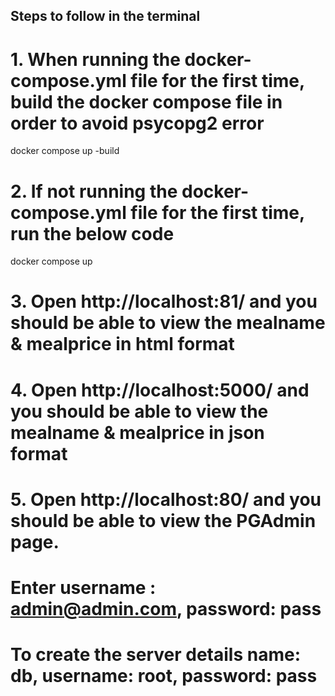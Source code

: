 ## Steps to follow in the terminal

# 1. When running the docker-compose.yml file for the first time, build the docker compose file in order to avoid psycopg2 error
docker compose up -build

# 2. If not running the docker-compose.yml file for the first time, run the below code
docker compose up

# 3. Open http://localhost:81/ and you should be able to view the mealname & mealprice in html format

# 4. Open http://localhost:5000/ and you should be able to view the mealname & mealprice in json format

# 5. Open http://localhost:80/ and you should be able to view the PGAdmin page. 
# Enter username : admin@admin.com, password: pass
# To create the server details name: db, username: root, password: pass



